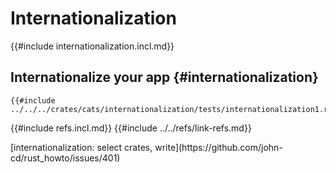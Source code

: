 # Internationalization

{{#include internationalization.incl.md}}

## Internationalize your app {#internationalization}

```rust,editable
{{#include ../../../crates/cats/internationalization/tests/internationalization1.rs:example}}
```

{{#include refs.incl.md}}
{{#include ../../refs/link-refs.md}}

<div class="hidden">
[internationalization: select crates, write](https://github.com/john-cd/rust_howto/issues/401)

</div>

